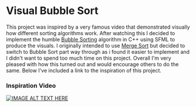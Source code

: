# Visual Bubble Sort
This project was inspired by a very famous video that demonstrated visually how different sorting algorithms work. After watching this I decided to implement the humble [Bubble Sorting](https://en.wikipedia.org/wiki/Bubble_sort) algorithm in C++ using SFML to produce the visuals. I originally intended to use [Merge Sort](https://en.wikipedia.org/wiki/Merge_sort) but decided to switch to Bubble Sort part way through as i found it easier to implement and I didn't want to spend too much time on this project. Overall I'm very pleased with how this turned out and would encourage others to do the same. Below I've included a link to the inspiration of this project.

### Inspiration Video
[![IMAGE ALT TEXT HERE](http://img.youtube.com/vi/kPRA0W1kECg/0.jpg)](http://www.youtube.com/watch?v=kPRA0W1kECg)
